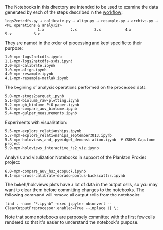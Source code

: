 The Notebooks in this directory are intended to be used to examine the data
generated by each of the steps described in the [workflow]("../WORKFLOW.md"):

    logs2netcdfs.py → calibrate.py → align.py → resample.py → archive.py → <ML operations & analysis>
                   1.x            2.x        3.x           4.x          5.x          6.x

They are named in the order of processing and kept specific to their purpose:

    1.0-mpm-logs2netcdfs.ipynb
    1.1-mpm-logs2netcdfs-ssds.ipynb
    2.0-mpm-calibrate.ipynb
    3.0-mpm-align.ipynb
    4.0-mpm-resample.ipynb
    4.1-mpm-resample-matlab.ipynb

The begining of analysis operations performed on the processed data:

    5.0-mpm-stoqs2parquet.ipynb
    5.1-mpm-biolume_raw-plotting.ipynb
    5.2-mpm-gb_biolume-PiO-paper.ipynb
    5.3-mpm-compare_auv_biolume.ipynb
    5.4-mpm-gulper_measurements.ipynb

Experiments with visualization:

    5.5-mpm-explore_relationships.ipynb
    5.7-mpm-explore_relationships_september2013.ipynb
    5.8-mpm-holoviews_and_ipywidget_demonstration.ipynb  # CSUMB Capstone project
    5.9-mpm-holoviews_interactive_hs2_viz.ipynb

Analysis and visulization Notebooks in support of the Plankton Proxies project:

    6.0-mpm-compare_auv_hs2_ecopuck.ipynb
    6.1-mpm-cross-calibrate-dorado-pontus-backscatter.ipynb


The bokeh/holoviews plots have a lot of data in the output cells, so you may want to
clear them before committing changes to the notebooks. The following command will
remove all output cells from the notebooks:

    find . -name "*.ipynb" -exec jupyter nbconvert --ClearOutputPreprocessor.enabled=True --inplace {} \;

Note that some notebooks are purposely committed with the first few cells rendered so 
that it's easier to understand the notebook's purpose.